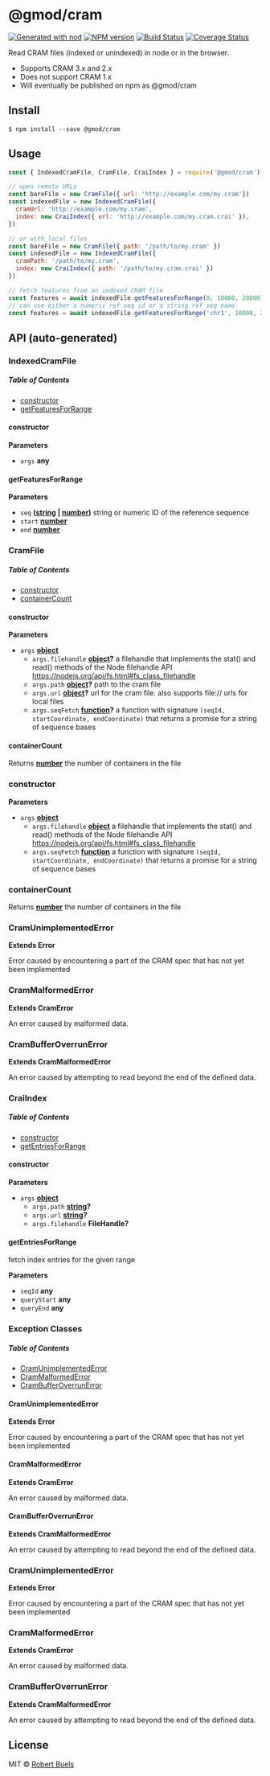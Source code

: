 # @gmod/cram

[![Generated with nod](https://img.shields.io/badge/generator-nod-2196F3.svg?style=flat-square)](https://github.com/diegohaz/nod)
[![NPM version](https://img.shields.io/npm/v/@gmod/cram.svg?style=flat-square)](https://npmjs.org/package/@gmod/cram)
[![Build Status](https://img.shields.io/travis/GMOD/cram-js/master.svg?style=flat-square)](https://travis-ci.org/GMOD/cram-js) [![Coverage Status](https://img.shields.io/codecov/c/github/GMOD/cram-js/master.svg?style=flat-square)](https://codecov.io/gh/GMOD/cram-js/branch/master)

Read CRAM files (indexed or unindexed) in node or in the browser.

-   Supports CRAM 3.x and 2.x
-   Does not support CRAM 1.x
-   Will eventually be published on npm as @gmod/cram

## Install

    $ npm install --save @gmod/cram

## Usage

```js
const { IndexedCramFile, CramFile, CraiIndex } = require('@gmod/cram')

// open remote URLs
const bareFile = new CramFile({ url: 'http://example.com/my.cram'})
const indexedFile = new IndexedCramFile({
  cramUrl: 'http://example.com/my.cram',
  index: new CraiIndex({ url: 'http://example.com/my.cram.crai' }),
})

// or with local files
const bareFile = new CramFile({ path: '/path/to/my.cram' })
const indexedFile = new IndexedCramFile({
  cramPath: '/path/to/my.cram',
  index: new CraiIndex({ path: '/path/to/my.cram.crai' })
})

// fetch features from an indexed CRAM file
const features = await indexedFile.getFeaturesForRange(0, 10000, 20000)
// can use either a numeric ref seq id or a string ref seq name
const features = await indexedFile.getFeaturesForRange('chr1', 10000, 20000)
```

## API (auto-generated)

### IndexedCramFile

<!-- Generated by documentation.js. Update this documentation by updating the source code. -->

##### Table of Contents

-   [constructor](#constructor)
-   [getFeaturesForRange](#getfeaturesforrange)

#### constructor

**Parameters**

-   `args` **any** 

#### getFeaturesForRange

**Parameters**

-   `seq` **([string](https://developer.mozilla.org/docs/Web/JavaScript/Reference/Global_Objects/String) \| [number](https://developer.mozilla.org/docs/Web/JavaScript/Reference/Global_Objects/Number))** string or numeric ID of the reference sequence
-   `start` **[number](https://developer.mozilla.org/docs/Web/JavaScript/Reference/Global_Objects/Number)** 
-   `end` **[number](https://developer.mozilla.org/docs/Web/JavaScript/Reference/Global_Objects/Number)** 

### CramFile

<!-- Generated by documentation.js. Update this documentation by updating the source code. -->

##### Table of Contents

-   [constructor](#constructor)
-   [containerCount](#containercount)

#### constructor

**Parameters**

-   `args` **[object](https://developer.mozilla.org/docs/Web/JavaScript/Reference/Global_Objects/Object)** 
    -   `args.filehandle` **[object](https://developer.mozilla.org/docs/Web/JavaScript/Reference/Global_Objects/Object)?** a filehandle that implements the stat() and
        read() methods of the Node filehandle API <https://nodejs.org/api/fs.html#fs_class_filehandle>
    -   `args.path` **[object](https://developer.mozilla.org/docs/Web/JavaScript/Reference/Global_Objects/Object)?** path to the cram file
    -   `args.url` **[object](https://developer.mozilla.org/docs/Web/JavaScript/Reference/Global_Objects/Object)?** url for the cram file.  also supports file:// urls for local files
    -   `args.seqFetch` **[function](https://developer.mozilla.org/docs/Web/JavaScript/Reference/Statements/function)?** a function with signature
        `(seqId, startCoordinate, endCoordinate)` that returns a promise for a string of sequence bases

#### containerCount

Returns **[number](https://developer.mozilla.org/docs/Web/JavaScript/Reference/Global_Objects/Number)** the number of containers in the file

### constructor

**Parameters**

-   `args` **[object](https://developer.mozilla.org/docs/Web/JavaScript/Reference/Global_Objects/Object)** 
    -   `args.filehandle` **[object](https://developer.mozilla.org/docs/Web/JavaScript/Reference/Global_Objects/Object)** a filehandle that implements the stat() and
        read() methods of the Node filehandle API <https://nodejs.org/api/fs.html#fs_class_filehandle>
    -   `args.seqFetch` **[function](https://developer.mozilla.org/docs/Web/JavaScript/Reference/Statements/function)** a function with signature
        `(seqId, startCoordinate, endCoordinate)` that returns a promise for a string of sequence bases

### containerCount

Returns **[number](https://developer.mozilla.org/docs/Web/JavaScript/Reference/Global_Objects/Number)** the number of containers in the file

### CramUnimplementedError

**Extends Error**

Error caused by encountering a part of the CRAM spec that has not yet been implemented

### CramMalformedError

**Extends CramError**

An error caused by malformed data.

### CramBufferOverrunError

**Extends CramMalformedError**

An error caused by attempting to read beyond the end of the defined data.

### CraiIndex

<!-- Generated by documentation.js. Update this documentation by updating the source code. -->

##### Table of Contents

-   [constructor](#constructor)
-   [getEntriesForRange](#getentriesforrange)

#### constructor

**Parameters**

-   `args` **[object](https://developer.mozilla.org/docs/Web/JavaScript/Reference/Global_Objects/Object)** 
    -   `args.path` **[string](https://developer.mozilla.org/docs/Web/JavaScript/Reference/Global_Objects/String)?** 
    -   `args.url` **[string](https://developer.mozilla.org/docs/Web/JavaScript/Reference/Global_Objects/String)?** 
    -   `args.filehandle` **FileHandle?** 

#### getEntriesForRange

fetch index entries for the given range

**Parameters**

-   `seqId` **any** 
-   `queryStart` **any** 
-   `queryEnd` **any** 

### Exception Classes

<!-- Generated by documentation.js. Update this documentation by updating the source code. -->

##### Table of Contents

-   [CramUnimplementedError](#cramunimplementederror)
-   [CramMalformedError](#crammalformederror)
-   [CramBufferOverrunError](#crambufferoverrunerror)

#### CramUnimplementedError

**Extends Error**

Error caused by encountering a part of the CRAM spec that has not yet been implemented

#### CramMalformedError

**Extends CramError**

An error caused by malformed data.

#### CramBufferOverrunError

**Extends CramMalformedError**

An error caused by attempting to read beyond the end of the defined data.

### CramUnimplementedError

**Extends Error**

Error caused by encountering a part of the CRAM spec that has not yet been implemented

### CramMalformedError

**Extends CramError**

An error caused by malformed data.

### CramBufferOverrunError

**Extends CramMalformedError**

An error caused by attempting to read beyond the end of the defined data.

## License

MIT © [Robert Buels](https://github.com/rbuels)

